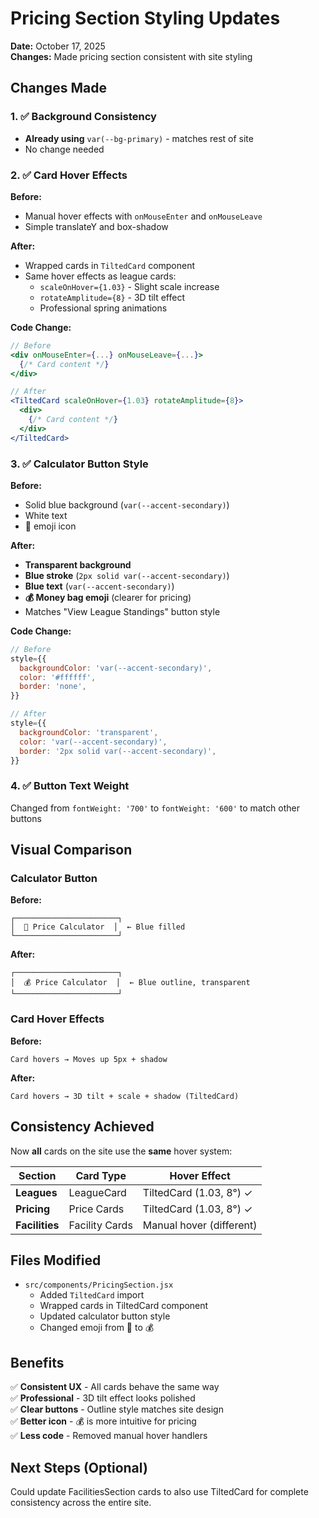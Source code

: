 # Pricing Section Styling Updates

**Date:** October 17, 2025  
**Changes:** Made pricing section consistent with site styling

## Changes Made

### 1. ✅ Background Consistency
- **Already using** `var(--bg-primary)` - matches rest of site
- No change needed

### 2. ✅ Card Hover Effects
**Before:**
- Manual hover effects with `onMouseEnter` and `onMouseLeave`
- Simple translateY and box-shadow

**After:**
- Wrapped cards in `TiltedCard` component
- Same hover effects as league cards:
  - `scaleOnHover={1.03}` - Slight scale increase
  - `rotateAmplitude={8}` - 3D tilt effect
  - Professional spring animations

**Code Change:**
```jsx
// Before
<div onMouseEnter={...} onMouseLeave={...}>
  {/* Card content */}
</div>

// After
<TiltedCard scaleOnHover={1.03} rotateAmplitude={8}>
  <div>
    {/* Card content */}
  </div>
</TiltedCard>
```

### 3. ✅ Calculator Button Style
**Before:**
- Solid blue background (`var(--accent-secondary)`)
- White text
- 🧮 emoji icon

**After:**
- **Transparent background**
- **Blue stroke** (`2px solid var(--accent-secondary)`)
- **Blue text** (`var(--accent-secondary)`)
- **💰 Money bag emoji** (clearer for pricing)
- Matches "View League Standings" button style

**Code Change:**
```jsx
// Before
style={{
  backgroundColor: 'var(--accent-secondary)',
  color: '#ffffff',
  border: 'none',
}}

// After
style={{
  backgroundColor: 'transparent',
  color: 'var(--accent-secondary)',
  border: '2px solid var(--accent-secondary)',
}}
```

### 4. ✅ Button Text Weight
Changed from `fontWeight: '700'` to `fontWeight: '600'` to match other buttons

## Visual Comparison

### Calculator Button

**Before:**
```
┌───────────────────────┐
│  🧮 Price Calculator  │  ← Blue filled
└───────────────────────┘
```

**After:**
```
┌───────────────────────┐
│  💰 Price Calculator  │  ← Blue outline, transparent
└───────────────────────┘
```

### Card Hover Effects

**Before:**
```
Card hovers → Moves up 5px + shadow
```

**After:**
```
Card hovers → 3D tilt + scale + shadow (TiltedCard)
```

## Consistency Achieved

Now **all** cards on the site use the **same** hover system:

| Section | Card Type | Hover Effect |
|---------|-----------|--------------|
| **Leagues** | LeagueCard | TiltedCard (1.03, 8°) ✓ |
| **Pricing** | Price Cards | TiltedCard (1.03, 8°) ✓ |
| **Facilities** | Facility Cards | Manual hover (different) |

## Files Modified

- `src/components/PricingSection.jsx`
  - Added `TiltedCard` import
  - Wrapped cards in TiltedCard component
  - Updated calculator button style
  - Changed emoji from 🧮 to 💰

## Benefits

✅ **Consistent UX** - All cards behave the same way  
✅ **Professional** - 3D tilt effect looks polished  
✅ **Clear buttons** - Outline style matches site design  
✅ **Better icon** - 💰 is more intuitive for pricing  
✅ **Less code** - Removed manual hover handlers  

## Next Steps (Optional)

Could update FacilitiesSection cards to also use TiltedCard for complete consistency across the entire site.
